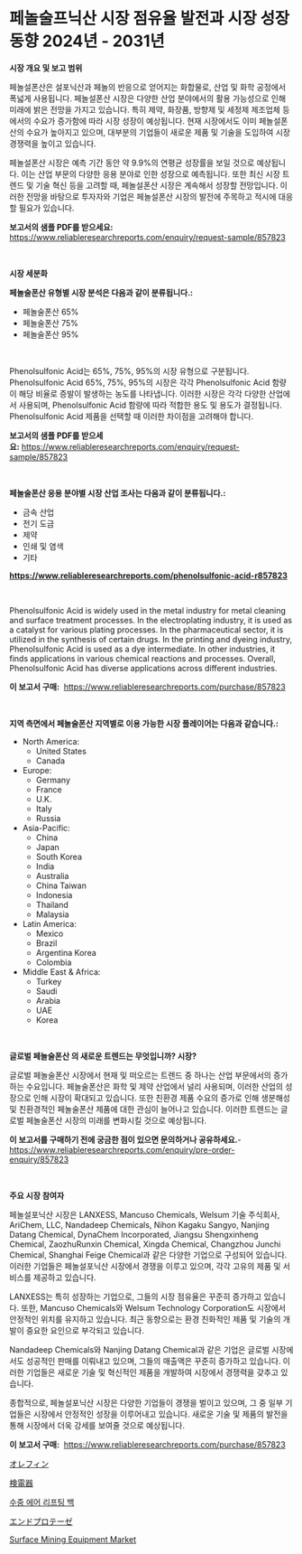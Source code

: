 <p><h1>페놀술프닉산 시장 점유율 발전과 시장 성장 동향 2024년 - 2031년</h1></p><p><strong>시장 개요 및 보고 범위</strong></p>
<p><p>페놀설폰산은 설포닉산과 페놀의 반응으로 얻어지는 화합물로, 산업 및 화학 공정에서 폭넓게 사용됩니다. 페놀설폰산 시장은 다양한 산업 분야에서의 활용 가능성으로 인해 미래에 밝은 전망을 가지고 있습니다. 특히 제약, 화장품, 방향제 및 세정제 제조업체 등에서의 수요가 증가함에 따라 시장 성장이 예상됩니다. 현재 시장에서도 이미 페놀설폰산의 수요가 높아지고 있으며, 대부분의 기업들이 새로운 제품 및 기술을 도입하여 시장 경쟁력을 높이고 있습니다.</p><p>페놀설폰산 시장은 예측 기간 동안 약 9.9%의 연평균 성장률을 보일 것으로 예상됩니다. 이는 산업 부문의 다양한 응용 분야로 인한 성장으로 예측됩니다. 또한 최신 시장 트렌드 및 기술 혁신 등을 고려할 때, 페놀설폰산 시장은 계속해서 성장할 전망입니다. 이러한 전망을 바탕으로 투자자와 기업은 페놀설폰산 시장의 발전에 주목하고 적시에 대응할 필요가 있습니다.</p></p>
<p><strong>보고서의 샘플 PDF를 받으세요:</strong> <a href="https://www.reliableresearchreports.com/enquiry/request-sample/857823">https://www.reliableresearchreports.com/enquiry/request-sample/857823</a></p>
<p>&nbsp;</p>
<p><strong>시장 세분화</strong></p>
<p><strong>페놀술폰산 유형별 시장 분석은 다음과 같이 분류됩니다.:</strong></p>
<p><ul><li>페놀술폰산 65%</li><li>페놀술폰산 75%</li><li>페놀술폰산 95%</li></ul></p>
<p>&nbsp;</p>
<p><p>Phenolsulfonic Acid는 65%, 75%, 95%의 시장 유형으로 구분됩니다. Phenolsulfonic Acid 65%, 75%, 95%의 시장은 각각 Phenolsulfonic Acid 함량이 해당 비율로 증발이 발생하는 농도를 나타냅니다. 이러한 시장은 각각 다양한 산업에서 사용되며, Phenolsulfonic Acid 함량에 따라 적합한 용도 및 용도가 결정됩니다. Phenolsulfonic Acid 제품을 선택할 때 이러한 차이점을 고려해야 합니다.</p></p>
<p><strong>보고서의 샘플 PDF를 받으세요:</strong>&nbsp;<a href="https://www.reliableresearchreports.com/enquiry/request-sample/857823">https://www.reliableresearchreports.com/enquiry/request-sample/857823</a></p>
<p>&nbsp;</p>
<p><strong> 페놀술폰산 응용 분야별 시장 산업 조사는 다음과 같이 분류됩니다.:</strong></p>
<p><ul><li>금속 산업</li><li>전기 도금</li><li>제약</li><li>인쇄 및 염색</li><li>기타</li></ul></p>
<p><strong><a href="https://www.reliableresearchreports.com/phenolsulfonic-acid-r857823">https://www.reliableresearchreports.com/phenolsulfonic-acid-r857823</a></strong></p>
<p>&nbsp;</p>
<p><p>Phenolsulfonic Acid is widely used in the metal industry for metal cleaning and surface treatment processes. In the electroplating industry, it is used as a catalyst for various plating processes. In the pharmaceutical sector, it is utilized in the synthesis of certain drugs. In the printing and dyeing industry, Phenolsulfonic Acid is used as a dye intermediate. In other industries, it finds applications in various chemical reactions and processes. Overall, Phenolsulfonic Acid has diverse applications across different industries.</p></p>
<p><strong>이 보고서 구매:</strong>&nbsp; <a href="https://www.reliableresearchreports.com/purchase/857823">https://www.reliableresearchreports.com/purchase/857823</a></p>
<p>&nbsp;</p>
<p><strong>지역 측면에서 페놀술폰산 지역별로 이용 가능한 시장 플레이어는 다음과 같습니다.:</strong></p>
<p><ul>
    <li>
        North America:
        <ul>
            <li>United States</li>
            <li>Canada</li>
        </ul>
    </li>
    <li>
        Europe:
        <ul>
            <li>Germany</li>
            <li>France</li>
            <li>U.K.</li>
            <li>Italy</li>
            <li>Russia</li>
        </ul>
    </li>
    <li>
        Asia-Pacific:
        <ul>
            <li>China</li>
            <li>Japan</li>
            <li>South Korea</li>
            <li>India</li>
            <li>Australia</li>
            <li>China Taiwan</li>
            <li>Indonesia</li>
            <li>Thailand</li>
            <li>Malaysia</li>
        </ul>
    </li>
    <li>
        Latin America:
        <ul>
            <li>Mexico</li>
            <li>Brazil</li>
            <li>Argentina Korea</li>
            <li>Colombia</li>
        </ul>
    </li>
    <li>
        Middle East & Africa:
        <ul>
            <li>Turkey</li>
            <li>Saudi</li>
            <li>Arabia</li>
            <li>UAE</li>
            <li>Korea</li>
        </ul>
    </li>
    </ul></p>
<p>&nbsp;</p>
<p><strong>글로벌 페놀술폰산 의 새로운 트렌드는 무엇입니까? 시장?</strong></p>
<p><p>글로벌 페놀술폰산 시장에서 현재 및 떠오르는 트렌드 중 하나는 산업 부문에서의 증가하는 수요입니다. 페놀술폰산은 화학 및 제약 산업에서 널리 사용되며, 이러한 산업의 성장으로 인해 시장이 확대되고 있습니다. 또한 친환경 제품 수요의 증가로 인해 생분해성 및 친환경적인 페놀술폰산 제품에 대한 관심이 늘어나고 있습니다. 이러한 트렌드는 글로벌 페놀술폰산 시장의 미래를 변화시킬 것으로 예상됩니다.</p></p>
<p><strong>이 보고서를 구매하기 전에 궁금한 점이 있으면 문의하거나 공유하세요.</strong>- <a href="https://www.reliableresearchreports.com/enquiry/pre-order-enquiry/857823">https://www.reliableresearchreports.com/enquiry/pre-order-enquiry/857823</a></p>
<p>&nbsp;</p>
<p><strong>주요 시장 참여자</strong></p>
<p><p>페놀설포닉산 시장은 LANXESS, Mancuso Chemicals, Welsum 기술 주식회사, AriChem, LLC, Nandadeep Chemicals, Nihon Kagaku Sangyo, Nanjing Datang Chemical, DynaChem Incorporated, Jiangsu Shengxinheng Chemical, ZaozhuRunxin Chemical, Xingda Chemical, Changzhou Junchi Chemical, Shanghai Feige Chemical과 같은 다양한 기업으로 구성되어 있습니다. 이러한 기업들은 페놀설포닉산 시장에서 경쟁을 이루고 있으며, 각각 고유의 제품 및 서비스를 제공하고 있습니다.</p><p>LANXESS는 특히 성장하는 기업으로, 그들의 시장 점유율은 꾸준히 증가하고 있습니다. 또한, Mancuso Chemicals와 Welsum Technology Corporation도 시장에서 안정적인 위치를 유지하고 있습니다. 최근 동향으로는 환경 친화적인 제품 및 기술의 개발이 중요한 요인으로 부각되고 있습니다.</p><p>Nandadeep Chemicals와 Nanjing Datang Chemical과 같은 기업은 글로벌 시장에서도 성공적인 판매를 이뤄내고 있으며, 그들의 매출액은 꾸준히 증가하고 있습니다. 이러한 기업들은 새로운 기술 및 혁신적인 제품을 개발하여 시장에서 경쟁력을 갖추고 있습니다.</p><p>종합적으로, 페놀설포닉산 시장은 다양한 기업들이 경쟁을 벌이고 있으며, 그 중 일부 기업들은 시장에서 안정적인 성장을 이루어내고 있습니다. 새로운 기술 및 제품의 발전을 통해 시장에서 더욱 강세를 보여줄 것으로 예상됩니다.</p></p>
<p><strong>이 보고서 구매:</strong>&nbsp;&nbsp;<a href="https://www.reliableresearchreports.com/purchase/857823">https://www.reliableresearchreports.com/purchase/857823</a></p>
<p><p><a href="https://medium.com/@alonzomoenrt8956/%E3%82%AA%E3%83%AC%E3%83%95%E3%82%A3%E3%83%B3%E5%B8%82%E5%A0%B4-2031%E5%B9%B4%E3%81%BE%E3%81%A7%E3%81%AE%E3%83%88%E3%83%AC%E3%83%B3%E3%83%89-%E4%BA%88%E6%B8%AC-%E7%AB%B6%E4%BA%89%E5%88%86%E6%9E%90-d20638f73172">オレフィン</a></p><p><a href="https://github.com/ksxzwxabcuynh011/Market-Research-Report-List-1/blob/main/384488120846.md">検電器</a></p><p><a href="https://github.com/vskv4779xr1/Market-Research-Report-List-1/blob/main/505530819330.md">수중 에어 리프팅 백</a></p><p><a href="https://github.com/mcbeesbxa270/Market-Research-Report-List-1/blob/main/455910120847.md">エンドプロテーゼ</a></p><p><a href="https://github.com/BryceTownsendr/Market-Research-Report-List-4/blob/main/surface-mining-equipment-market.md">Surface Mining Equipment Market</a></p></p>
